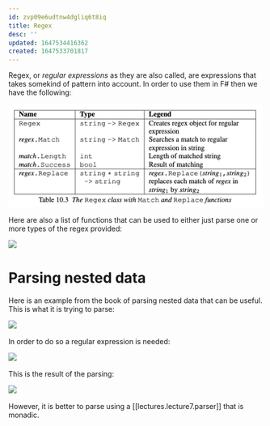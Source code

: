 ```yaml
---
id: zvp09e6udtnw4dgliq6t8iq
title: Regex
desc: ''
updated: 1647534416362
created: 1647533701817
---
```

Regex, or *regular expressions* as they are also called, are expressions that takes somekind of pattern into account. 
In order to use them in F# then we have the following:

![](./assets/images/2022-03-17-17-16-31.png)

Here are also a list of functions that can be used to either just parse one or more types of the regex provided:

![](/assets/images/2022-03-17-17-19-57.png)


# Parsing nested data
Here is an example from the book of parsing nested data that can be useful. This is what it is trying to parse:

![](/assets/images/2022-03-17-17-23-49.png)

In order to do so a regular expression is needed:

![](/assets/images/2022-03-17-17-24-24.png)

This is the result of the parsing:

![](/assets/images/2022-03-17-17-24-45.png)

However, it is better to parse using a [[lectures.lecture7.parser]] that is monadic. 